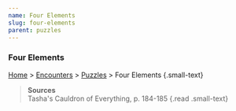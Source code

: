 ```yaml
---
name: Four Elements
slug: four-elements
parent: puzzles
---
```

### Four Elements
[Home](dm-operations-center) > [Encounters](encounters) > [Puzzles](puzzles) > Four Elements {.small-text}

> **Sources** <br/>
> Tasha's Cauldron of Everything, p. 184-185
{.read .small-text}

